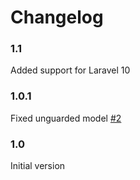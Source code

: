 # Changelog

### 1.1
Added support for Laravel 10

### 1.0.1
Fixed unguarded model [#2](https://github.com/yoeriboven/laravel-log-db/issues/2)

### 1.0 
Initial version
